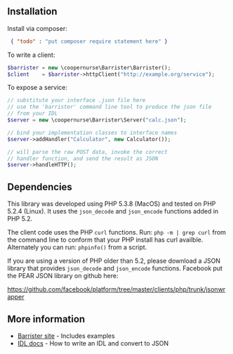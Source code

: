 
## Installation

Install via composer:

```json
 { "todo" : "put composer require statement here" }
```

To write a client:

```php
$barrister = new \coopernurse\Barrister\Barrister();
$client    = $barrister->httpClient("http://example.org/service");
```

To expose a service:

```php
// substitute your interface .json file here
// use the 'barrister' command line tool to produce the json file
// from your IDL
$server = new \coopernurse\Barrister\Server("calc.json");

// bind your implementation classes to interface names
$server->addHandler("Calculator", new Calculator());

// will parse the raw POST data, invoke the correct
// handler function, and send the result as JSON
$server->handleHTTP();
```

## Dependencies

This library was developed using PHP 5.3.8 (MacOS) and tested on PHP 5.2.4 (Linux).  It uses the
`json_decode` and `json_encode` functions added in PHP 5.2.  

The client code uses the PHP `curl` functions. Run: `php -m | grep curl` from the command line to 
conform that your PHP install has curl availble.  Alternately you can run: `phpinfo()` from a script.

If you are using a version of PHP older than 5.2, please download a JSON library that provides
`json_decode` and `json_encode` functions.  Facebook put the PEAR JSON library on github here:

https://github.com/facebook/platform/tree/master/clients/php/trunk/jsonwrapper

## More information

* [Barrister site](http://barrister.bitmechanic.com/) - Includes examples
* [IDL docs](http://barrister.bitmechanic.com/docs.html) - How to write an IDL and convert to JSON
